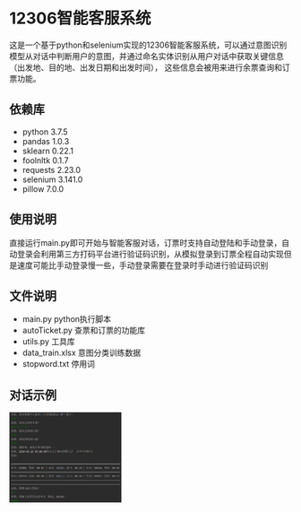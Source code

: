 # 12306智能客服系统
这是一个基于python和selenium实现的12306智能客服系统，可以通过意图识别模型从对话中判断用户的意图，并通过命名实体识别从用户对话中获取关键信息（出发地、目的地、出发日期和出发时间），
这些信息会被用来进行余票查询和订票功能。
## 依赖库
 - python 3.7.5
 - pandas 1.0.3
 - sklearn 0.22.1
 - foolnltk 0.1.7
 - requests 2.23.0
 - selenium 3.141.0
 - pillow 7.0.0
## 使用说明
直接运行main.py即可开始与智能客服对话，订票时支持自动登陆和手动登录，自动登录会利用第三方打码平台进行验证码识别，从模拟登录到订票全程自动实现但是速度可能比手动登录慢一些，手动登录需要在登录时手动进行验证码识别
## 文件说明
 - main.py python执行脚本
 - autoTicket.py 查票和订票的功能库
 - utils.py 工具库
 - data_train.xlsx 意图分类训练数据
 - stopword.txt 停用词
 ## 对话示例

 <img src="https://github.com/Divine-w/12306chatbot/blob/master/%E5%AF%B9%E8%AF%9D%E7%A4%BA%E4%BE%8B.png" width="200"  alt="对话示例"/>
